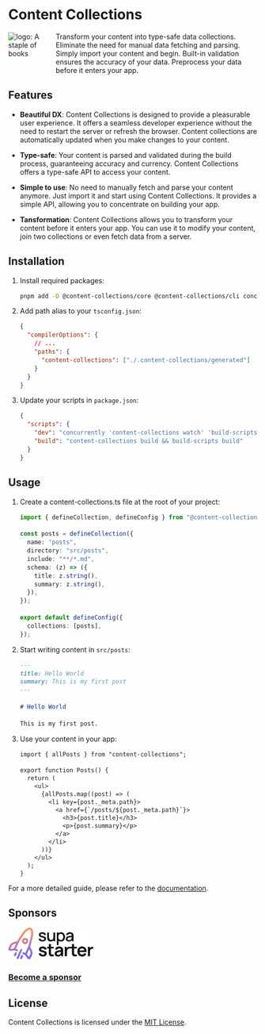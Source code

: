 # Content Collections

<a href="https://content-collections.dev">
  <img align="left" width="96" height="96" src="https://github.com/sdorra/content-collections/blob/main/website/assets/logo_96x96.png?raw=true" alt="logo: A staple of books">
</a>

Transform your content into type-safe data collections. Eliminate the need for manual data fetching and parsing. Simply import your content and begin. Built-in validation ensures the accuracy of your data. Preprocess your data before it enters your app.

## Features

- **Beautiful DX**:
  Content Collections is designed to provide a pleasurable user experience. It offers a seamless developer experience without the need to restart the server or refresh the browser. Content collections are automatically updated when you make changes to your content.

- **Type-safe**:
  Your content is parsed and validated during the build process, guaranteeing accuracy and currency. Content Collections offers a type-safe API to access your content.

- **Simple to use**:
  No need to manually fetch and parse your content anymore. Just import it and start using Content Collections. It provides a simple API, allowing you to concentrate on building your app.

- **Tansformation**:
  Content Collections allows you to transform your content before it enters your app. You can use it to modify your content, join two collections or even fetch data from a server.

## Installation

1. Install required packages:

   ```bash
   pnpm add -D @content-collections/core @content-collections/cli concurrently
   ```

1. Add path alias to your `tsconfig.json`:

   ```json
   {
     "compilerOptions": {
       // ...
       "paths": {
         "content-collections": ["./.content-collections/generated"]
       }
     }
   }
   ```

1. Update your scripts in `package.json`:

   ```json
   {
     "scripts": {
       "dev": "concurrently 'content-collections watch' 'build-scripts dev'",
       "build": "content-collections build && build-scripts build"
     }
   }
   ```

## Usage

1. Create a content-collections.ts file at the root of your project:

   ```ts
   import { defineCollection, defineConfig } from "@content-collections/core";

   const posts = defineCollection({
     name: "posts",
     directory: "src/posts",
     include: "**/*.md",
     schema: (z) => ({
       title: z.string(),
       summary: z.string(),
     }),
   });

   export default defineConfig({
     collections: [posts],
   });
   ```

1. Start writing content in `src/posts`:

   ```md
   ---
   title: Hello World
   summary: This is my first post
   ---

   # Hello World

   This is my first post.
   ```

1. Use your content in your app:

   ```tsx
   import { allPosts } from "content-collections";

   export function Posts() {
     return (
       <ul>
         {allPosts.map((post) => (
           <li key={post._meta.path}>
             <a href={`/posts/${post._meta.path}`}>
               <h3>{post.title}</h3>
               <p>{post.summary}</p>
             </a>
           </li>
         ))}
       </ul>
     );
   }
   ```

For a more detailed guide, please refer to the [documentation](https://content-collections.dev/docs/guides/getting-started).

## Sponsors

<a href="https://supastarter.dev">
  <picture>
    <source media="(prefers-color-scheme: dark)" srcset="./assets/sponsors/supastarter/dark.svg">
    <source media="(prefers-color-scheme: light)" srcset="./assets/sponsors/supastarter/light.svg">
    <img alt="supastarter" src="./assets/sponsors/supastarter/light.svg" height="64">
  </picture>
</a>

### [Become a sponsor](https://github.com/sponsors/sdorra)

## License

Content Collections is licensed under the [MIT License](./LICENSE).
